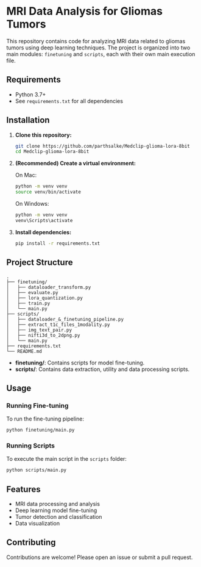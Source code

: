 # MRI Data Analysis for Gliomas Tumors

This repository contains code for analyzing MRI data related to gliomas tumors using deep learning techniques. The project is organized into two main modules: `finetuning` and `scripts`, each with their own main execution file.

## Requirements

- Python 3.7+
- See `requirements.txt` for all dependencies

## Installation

1. **Clone this repository:**
   ```bash
   git clone https://github.com/parthsalke/Medclip-glioma-lora-8bit
   cd Medclip-glioma-lora-8bit
   ```

2. **(Recommended) Create a virtual environment:**
   
   On Mac:
   ```bash
   python -m venv venv
   source venv/bin/activate 
   ```
   On Windows: 
   ```bash
   python -m venv venv
   venv\Scripts\activate
   ```

4. **Install dependencies:**
   ```bash
   pip install -r requirements.txt
   ```

## Project Structure

```
.
├── finetuning/
│   ├── dataloader_transform.py
│   ├── evaluate.py
│   ├── lora_quantization.py
│   ├── train.py
│   └── main.py
├── scripts/
│   ├── dataloader_&_finetuning_pipeline.py
│   ├── extract_t1c_files_1modality.py
│   ├── img_text_pair.py
│   ├── nifti3d_to_2dpng.py
│   └── main.py
├── requirements.txt
└── README.md
```

- **finetuning/**: Contains scripts for model fine-tuning.
- **scripts/**: Contains data extraction, utility and data processing scripts.

## Usage

### Running Fine-tuning

To run the fine-tuning pipeline:
```bash
python finetuning/main.py
```

### Running Scripts

To execute the main script in the `scripts` folder:
```bash
python scripts/main.py
```

## Features

- MRI data processing and analysis
- Deep learning model fine-tuning
- Tumor detection and classification
- Data visualization

## Contributing

Contributions are welcome! Please open an issue or submit a pull request.
